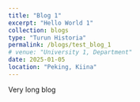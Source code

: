 ```yaml
---
title: "Blog 1"
excerpt: "Hello World 1"
collection: blogs
type: "Turun Historia"
permalink: /blogs/test_blog_1
# venue: "University 1, Department"
date: 2025-01-05
location: "Peking, Kiina"
---
```


Very long blog
